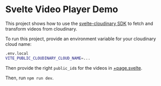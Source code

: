 # Svelte Video Player Demo

This project shows how to use the [svelte-cloudinary SDK](https://github.com/cloudinary-community/svelte-cloudinary) to fetch and transform videos from cloudinary.

To run this project, provide an environment variable for your cloudinary cloud name:

```bash
.env.local
VITE_PUBLIC_CLOUDINARY_CLOUD_NAME=...
```

Then provide the right `public_id`s for the videos in [+page.svelte](./src/routes/+page.svelte).

Then, run `npm run dev`.

